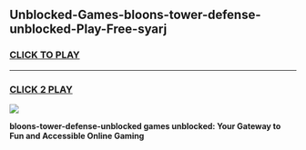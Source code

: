 
## Unblocked-Games-bloons-tower-defense-unblocked-Play-Free-syarj
<h3>
<a href="https://premium76.site?title=bloons-tower-defense-unblocked&ref=21A">CLICK TO PLAY</a></h3>
<hr>

<h3>
<a href="https://premium76.site?title=bloons-tower-defense-unblocked&ref=21A">CLICK 2 PLAY</a>
  
</h3>

<a href="https://premium76.site?title=bloons-tower-defense-unblocked&ref=21A"><img src="https://clearcache.store/games.png"></a>


**bloons-tower-defense-unblocked games unblocked: Your Gateway to Fun and Accessible Online Gaming**
